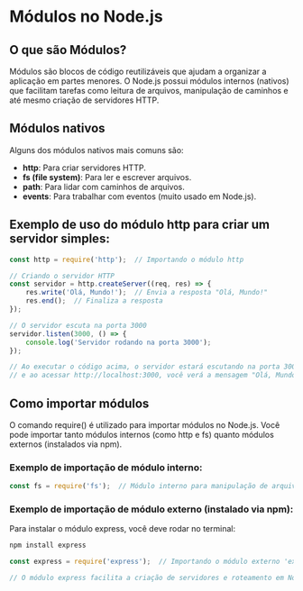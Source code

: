 # Módulos no Node.js

## O que são Módulos?

Módulos são blocos de código reutilizáveis que ajudam a organizar a aplicação em partes menores. O Node.js possui módulos internos (nativos) que facilitam tarefas como leitura de arquivos, manipulação de caminhos e até mesmo criação de servidores HTTP.

## Módulos nativos

Alguns dos módulos nativos mais comuns são:

- **http**: Para criar servidores HTTP.
- **fs (file system)**: Para ler e escrever arquivos.
- **path**: Para lidar com caminhos de arquivos.
- **events**: Para trabalhar com eventos (muito usado em Node.js).

## Exemplo de uso do módulo http para criar um servidor simples:

```javascript
const http = require('http');  // Importando o módulo http

// Criando o servidor HTTP
const servidor = http.createServer((req, res) => {
    res.write('Olá, Mundo!');  // Envia a resposta "Olá, Mundo!"
    res.end();  // Finaliza a resposta
});

// O servidor escuta na porta 3000
servidor.listen(3000, () => {
    console.log('Servidor rodando na porta 3000');
});

// Ao executar o código acima, o servidor estará escutando na porta 3000, 
// e ao acessar http://localhost:3000, você verá a mensagem "Olá, Mundo!".
```

## Como importar módulos
O comando require() é utilizado para importar módulos no Node.js. Você pode importar tanto módulos internos (como http e fs) quanto módulos externos (instalados via npm). 

### Exemplo de importação de módulo interno:

```javascript
const fs = require('fs');  // Módulo interno para manipulação de arquivos
```

### Exemplo de importação de módulo externo (instalado via npm):
Para instalar o módulo express, você deve rodar no terminal:

```bash
npm install express
```

```javascript
const express = require('express');  // Importando o módulo externo 'express'

// O módulo express facilita a criação de servidores e roteamento em Node.js
```



